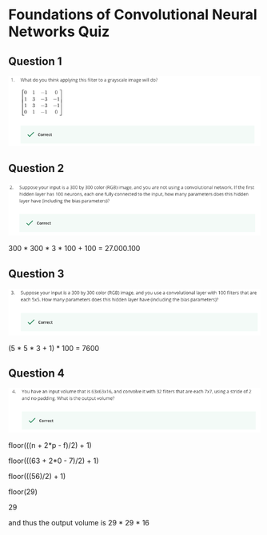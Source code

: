 # Foundations of Convolutional Neural Networks Quiz

Question 1
----------
![Question 1](Question1.png)

Question 2
----------
![Question 2](Question2.png)

300 * 300 * 3 * 100 + 100 = 27.000.100

Question 3
----------
![Question 3](Question3.png)

(5 * 5 * 3 + 1) * 100 = 7600

Question 4
----------
![Question 4](Question4.png)

floor(((n + 2*p - f)/2) + 1)

floor(((63 + 2*0 - 7)/2) + 1)

floor(((56)/2) + 1)

floor(29)

29

and thus the output volume is 29 * 29 * 16




